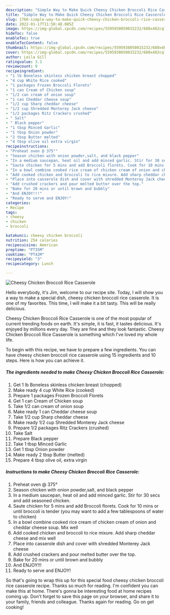 ```yaml
---
description: "Simple Way to Make Quick Cheesy Chicken Broccoli Rice Casserole"
title: "Simple Way to Make Quick Cheesy Chicken Broccoli Rice Casserole"
slug: 1766-simple-way-to-make-quick-cheesy-chicken-broccoli-rice-casserole
date: 2022-01-17T11:50:48.085Z
image: https://img-global.cpcdn.com/recipes/5595938050015232/680x482cq70/cheesy-chicken-broccoli-rice-casserole-recipe-main-photo.jpg
hideToc: false
enableToc: true
enableTocContent: false
thumbnail: https://img-global.cpcdn.com/recipes/5595938050015232/680x482cq70/cheesy-chicken-broccoli-rice-casserole-recipe-main-photo.jpg
cover: https://img-global.cpcdn.com/recipes/5595938050015232/680x482cq70/cheesy-chicken-broccoli-rice-casserole-recipe-main-photo.jpg
author: Leila Gill
ratingvalue: 3.1
reviewcount: 9
recipeingredient:
- "1 lb Boneless skinless chicken breast chopped"
- "4 cup White Rice cooked"
- "1 packages Frozen Broccoli Florets"
- "1 can Cream of Chicken soup"
- "1/2 can cream of onion soup"
- "1 can Cheddar cheese soup"
- "1/2 cup Sharp cheddar cheese"
- "1/2 cup Shredded Monterey Jack cheese"
- "1/2 packages Ritz Crackers crushed"
- " Salt"
- " Black pepper"
- "1 tbsp Minced Garlic"
- "1 tbsp Onion powder"
- "2 tbsp Butter melted"
- "4 tbsp olive oil extra virgin"
recipeinstructions:
- "Preheat oven @ 375°"
- "Season chicken with onion powder,salt, and black pepper"
- "In a medium saucepan, heat oil and add minced garlic. Stir for 30 secs and add seasoned chicken."
- "Saute chicken for 5 mins and add Broccoli florets. Cook for 10 mins or until broccoli is tender (you may want to add a few tablespoons of water to chicken)"
- "In a bowl combine cooked rice cream of chicken cream of onion and cheddar cheese soup. Mix well"
- "Add cooked chicken and broccoli to rice mixure. Add sharp cheddar cheese and mix well"
- "Place into casserole dish and cover with shredded Monterey Jack cheese"
- "Add crushed crackers and pour melted butter over the top."
- "Bake for 20 mins or until brown and bubbly"
- "And ENJOY!!!"
- "Ready to serve and ENJOY!"
categories:
- Recipe
tags:
- cheesy
- chicken
- broccoli

katakunci: cheesy chicken broccoli 
nutrition: 254 calories
recipecuisine: American
preptime: "PT35M"
cooktime: "PT42M"
recipeyield: "3"
recipecategory: Lunch

---
```



![Cheesy Chicken Broccoli Rice Casserole](https://img-global.cpcdn.com/recipes/5595938050015232/680x482cq70/cheesy-chicken-broccoli-rice-casserole-recipe-main-photo.jpg)

Hello everybody, it's Jim, welcome to our recipe site. Today, I will show you a way to make a special dish, cheesy chicken broccoli rice casserole. It is one of my favorites. This time, I will make it a bit tasty. This will be really delicious.



Cheesy Chicken Broccoli Rice Casserole is one of the most popular of current trending foods on earth. It's simple, it is fast, it tastes delicious. It's enjoyed by millions every day. They are fine and they look fantastic. Cheesy Chicken Broccoli Rice Casserole is something which I've loved my whole life.


To begin with this recipe, we have to prepare a few ingredients. You can have cheesy chicken broccoli rice casserole using 15 ingredients and 10 steps. Here is how you can achieve it.

<!--inarticleads1-->

##### The ingredients needed to make Cheesy Chicken Broccoli Rice Casserole:

1. Get 1 lb Boneless skinless chicken breast (chopped)
1. Make ready 4 cup White Rice (cooked)
1. Prepare 1 packages Frozen Broccoli Florets
1. Get 1 can Cream of Chicken soup
1. Take 1/2 can cream of onion soup
1. Make ready 1 can Cheddar cheese soup
1. Take 1/2 cup Sharp cheddar cheese
1. Make ready 1/2 cup Shredded Monterey Jack cheese
1. Prepare 1/2 packages Ritz Crackers (crushed)
1. Take  Salt
1. Prepare  Black pepper
1. Take 1 tbsp Minced Garlic
1. Get 1 tbsp Onion powder
1. Make ready 2 tbsp Butter (melted)
1. Prepare 4 tbsp olive oil, extra virgin




<!--inarticleads2-->

##### Instructions to make Cheesy Chicken Broccoli Rice Casserole:

1. Preheat oven @ 375°
1. Season chicken with onion powder,salt, and black pepper
1. In a medium saucepan, heat oil and add minced garlic. Stir for 30 secs and add seasoned chicken.
1. Saute chicken for 5 mins and add Broccoli florets. Cook for 10 mins or until broccoli is tender (you may want to add a few tablespoons of water to chicken)
1. In a bowl combine cooked rice cream of chicken cream of onion and cheddar cheese soup. Mix well
1. Add cooked chicken and broccoli to rice mixure. Add sharp cheddar cheese and mix well
1. Place into casserole dish and cover with shredded Monterey Jack cheese
1. Add crushed crackers and pour melted butter over the top.
1. Bake for 20 mins or until brown and bubbly
1. And ENJOY!!!
1. Ready to serve and ENJOY!



So that's going to wrap this up for this special food cheesy chicken broccoli rice casserole recipe. Thanks so much for reading. I'm confident you can make this at home. There's gonna be interesting food at home recipes coming up. Don't forget to save this page on your browser, and share it to your family, friends and colleague. Thanks again for reading. Go on get cooking!
